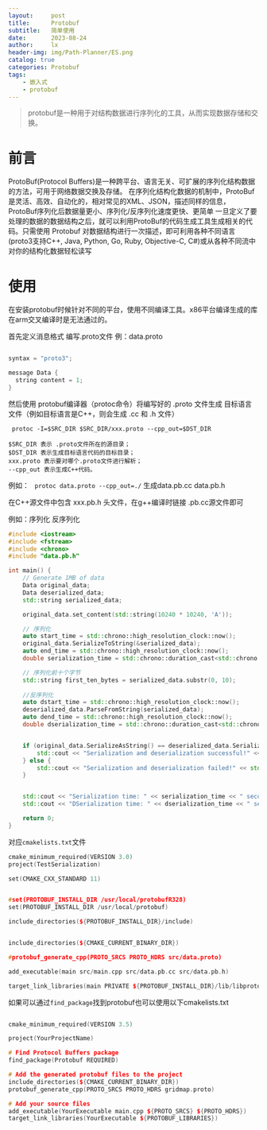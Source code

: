 ```yaml
---
layout:     post
title:      Protobuf
subtitle:   简单使用
date:       2023-08-24
author:     lx
header-img: img/Path-Planner/ES.png
catalog: true
categories: Protobuf
tags:
    - 嵌入式
    - protobuf
---
```


>protobuf是一种用于对结构数据进行序列化的工具，从而实现数据存储和交换。

# 前言
ProtoBuf(Protocol Buffers)是一种跨平台、语言无关、可扩展的序列化结构数据的方法，可用于网络数据交换及存储。
在序列化结构化数据的机制中，ProtoBuf是灵活、高效、自动化的，相对常见的XML、JSON，描述同样的信息，ProtoBuf序列化后数据量更小、序列化/反序列化速度更快、更简单
一旦定义了要处理的数据的数据结构之后，就可以利用ProtoBuf的代码生成工具生成相关的代码。只需使用 Protobuf 对数据结构进行一次描述，即可利用各种不同语言(proto3支持C++, Java, Python, Go, Ruby, Objective-C, C#)或从各种不同流中对你的结构化数据轻松读写

# 使用

在安装protobuf时候针对不同的平台，使用不同编译工具。x86平台编译生成的库在arm交叉编译时是无法通过的。

首先定义消息格式 编写.proto文件  例：data.proto

```cpp

syntax = "proto3";

message Data {
  string content = 1;
}

```

然后使用 protobuf编译器（protoc命令）将编写好的 .proto 文件生成 目标语言文件（例如目标语言是C++，则会生成 .cc 和 .h 文件）

` protoc -I=$SRC_DIR $SRC_DIR/xxx.proto --cpp_out=$DST_DIR`

    $SRC_DIR 表示 .proto文件所在的源目录；
    $DST_DIR 表示生成目标语言代码的目标目录；
    xxx.proto 表示要对哪个.proto文件进行解析；
    --cpp_out 表示生成C++代码。

例如：
` protoc data.proto --cpp_out=./`   生成data.pb.cc data.pb.h

在C++源文件中包含 xxx.pb.h 头文件，在g++编译时链接 .pb.cc源文件即可

例如：序列化  反序列化 

```cpp
#include <iostream>
#include <fstream>
#include <chrono>
#include "data.pb.h"

int main() {
    // Generate 1MB of data
    Data original_data;
    Data deserialized_data;
    std::string serialized_data;

    original_data.set_content(std::string(10240 * 10240, 'A'));

    // 序列化
    auto start_time = std::chrono::high_resolution_clock::now();
    original_data.SerializeToString(&serialized_data);
    auto end_time = std::chrono::high_resolution_clock::now();
    double serialization_time = std::chrono::duration_cast<std::chrono::milliseconds>(end_time - start_time).count() / 1000.0;

    // 序列化前十个字节
    std::string first_ten_bytes = serialized_data.substr(0, 10);
    
    //反序列化
    auto dstart_time = std::chrono::high_resolution_clock::now();
    deserialized_data.ParseFromString(serialized_data);
    auto dend_time = std::chrono::high_resolution_clock::now();
    double dserialization_time = std::chrono::duration_cast<std::chrono::milliseconds>(dend_time - dstart_time).count() / 1000.0;


    if (original_data.SerializeAsString() == deserialized_data.SerializeAsString()) {
        std::cout << "Serialization and deserialization successful!" << std::endl;
    } else {
        std::cout << "Serialization and deserialization failed!" << std::endl;
    }


    std::cout << "Serialization time: " << serialization_time << " seconds" << std::endl;
    std::cout << "DSerialization time: " << dserialization_time << " seconds" << std::endl;

    return 0;
}

```


对应`cmakelists.txt`文件

```cpp
cmake_minimum_required(VERSION 3.0)
project(TestSerialization)

set(CMAKE_CXX_STANDARD 11)


#set(PROTOBUF_INSTALL_DIR /usr/local/protobufR328)
set(PROTOBUF_INSTALL_DIR /usr/local/protobuf)

include_directories(${PROTOBUF_INSTALL_DIR}/include)


include_directories(${CMAKE_CURRENT_BINARY_DIR})

#protobuf_generate_cpp(PROTO_SRCS PROTO_HDRS src/data.proto)

add_executable(main src/main.cpp src/data.pb.cc src/data.pb.h)

target_link_libraries(main PRIVATE ${PROTOBUF_INSTALL_DIR}/lib/libprotobuf.a)

```

如果可以通过`find_package`找到protobuf也可以使用以下cmakelists.txt

```cpp

cmake_minimum_required(VERSION 3.5)

project(YourProjectName)

# Find Protocol Buffers package
find_package(Protobuf REQUIRED)

# Add the generated protobuf files to the project
include_directories(${CMAKE_CURRENT_BINARY_DIR})
protobuf_generate_cpp(PROTO_SRCS PROTO_HDRS gridmap.proto)

# Add your source files
add_executable(YourExecutable main.cpp ${PROTO_SRCS} ${PROTO_HDRS})
target_link_libraries(YourExecutable ${PROTOBUF_LIBRARIES})

```